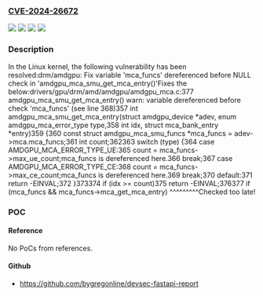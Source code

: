 ### [CVE-2024-26672](https://cve.mitre.org/cgi-bin/cvename.cgi?name=CVE-2024-26672)
![](https://img.shields.io/static/v1?label=Product&message=Linux&color=blue)
![](https://img.shields.io/static/v1?label=Version&message=&color=brightgreen)
![](https://img.shields.io/static/v1?label=Version&message=1da177e4c3f41524e886b7f1b8a0c1fc7321cac2%20&color=brightgreen)
![](https://img.shields.io/static/v1?label=Vulnerability&message=n%2Fa&color=blue)

### Description

In the Linux kernel, the following vulnerability has been resolved:drm/amdgpu: Fix variable 'mca_funcs' dereferenced before NULL check in 'amdgpu_mca_smu_get_mca_entry()'Fixes the below:drivers/gpu/drm/amd/amdgpu/amdgpu_mca.c:377 amdgpu_mca_smu_get_mca_entry() warn: variable dereferenced before check 'mca_funcs' (see line 368)357 int amdgpu_mca_smu_get_mca_entry(struct amdgpu_device *adev,				     enum amdgpu_mca_error_type type,358                                  int idx, struct mca_bank_entry *entry)359 {360         const struct amdgpu_mca_smu_funcs *mca_funcs =						adev->mca.mca_funcs;361         int count;362363         switch (type) {364         case AMDGPU_MCA_ERROR_TYPE_UE:365                 count = mca_funcs->max_ue_count;mca_funcs is dereferenced here.366                 break;367         case AMDGPU_MCA_ERROR_TYPE_CE:368                 count = mca_funcs->max_ce_count;mca_funcs is dereferenced here.369                 break;370         default:371                 return -EINVAL;372         }373374         if (idx >= count)375                 return -EINVAL;376377         if (mca_funcs && mca_funcs->mca_get_mca_entry)	        ^^^^^^^^^Checked too late!

### POC

#### Reference
No PoCs from references.

#### Github
- https://github.com/bygregonline/devsec-fastapi-report

